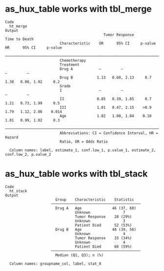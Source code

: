 # as_hux_table works with tbl_merge

    Code
      ht_merge
    Output
                                                 Tumor Response                 Time to Death            
                             Characteristic    OR      95% CI     p-value    HR      95% CI     p-value  
                           ──────────────────────────────────────────────────────────────────────────────
                             Chemotherapy                                                                
                             Treatment                                                                   
                             Drug A            —         —                   —         —                 
                             Drug B           1.13   0.60, 2.13     0.7     1.30   0.88, 1.92     0.2    
                             Grade                                                                       
                             I                 —         —                   —         —                 
                             II               0.85   0.39, 1.85     0.7     1.21   0.73, 1.99     0.5    
                             III              1.01   0.47, 2.15    >0.9     1.79   1.12, 2.86    0.014   
                             Age              1.02   1.00, 1.04    0.10     1.01   0.99, 1.02     0.3    
                           ──────────────────────────────────────────────────────────────────────────────
                             Abbreviations: CI = Confidence Interval, HR = Hazard                        
                             Ratio, OR = Odds Ratio                                                      
      
      Column names: label, estimate_1, conf.low_1, p.value_1, estimate_2, conf.low_2, p.value_2

# as_hux_table works with tbl_stack

    Code
      ht_stack
    Output
                           Group    Characteristic    Statistic   
                         ─────────────────────────────────────────
                           Drug A   Age              46 (37, 60)  
                                    Unknown               7       
                                    Tumor Response    28 (29%)    
                                    Unknown               3       
                                    Patient Died      52 (53%)    
                           Drug B   Age              48 (39, 56)  
                                    Unknown               4       
                                    Tumor Response    33 (34%)    
                                    Unknown               4       
                                    Patient Died      60 (59%)    
                         ─────────────────────────────────────────
                           Median (Q1, Q3); n (%)                 
      
      Column names: groupname_col, label, stat_0


